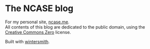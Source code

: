 # The NCASE blog

For my personal site, [ncase.me](http://www.ncase.me).    
All contents of this blog are dedicated to the public domain, using the [Creative Commons Zero](http://creativecommons.org/publicdomain/zero/1.0/) license.

Built with [wintersmith](https://github.com/jnordberg/wintersmith).    
